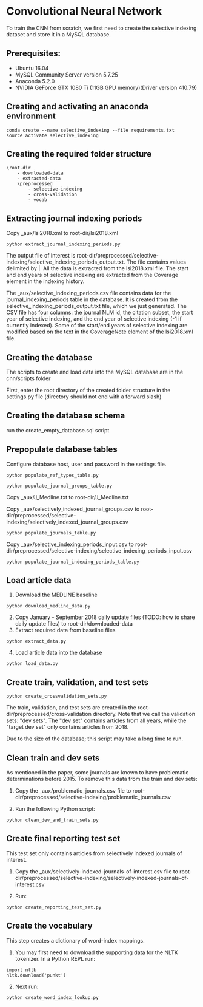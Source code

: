 # Convolutional Neural Network

To train the CNN from scratch, we first need to create the selective indexing dataset and store it in a MySQL database.

## Prerequisites:

- Ubuntu 16.04
- MySQL Community Server version 5.7.25
- Anaconda 5.2.0
- NVIDIA GeForce GTX 1080 Ti (11GB GPU memory)(Driver version 410.79)

## Creating and activating an anaconda environment
```
conda create --name selective_indexing --file requirements.txt
source activate selective_indexing
```
## Creating the required folder structure

<!-- language: lang-none -->
    \root-dir
        - downloaded-data
        - extracted-data
        \preprocessed
            - selective-indexing
            - cross-validation
            - vocab

## Extracting journal indexing periods

Copy _aux/lsi2018.xml to root-dir/lsi2018.xml

```
python extract_journal_indexing_periods.py
```

The output file of interest is root-dir/preprocessed/selective-indexing/selective_indexing_periods_output.txt. The file contains values delimited by |. All the data is extracted from the lsi2018.xml file. The start and end years of selective indexing are extracted from the Coverage element in the indexing history.

The _aux/selective_indexing_periods.csv file contains data for the journal_indexing_periods table in the database. It is created from the selective_indexing_periods_output.txt file, which we just generated. The CSV file has four columns: the journal NLM id, the citation subset, the start year of selective indexing, and the end year of selective indexing (-1 if currently indexed). Some of the start/end years of selective indexing are modified based on the text in the CoverageNote element of the lsi2018.xml file.

## Creating the database

The scripts to create and load data into the MySQL database are in the cnn/scripts folder

First, enter the root directory of the created folder structure in the settings.py file (directory should not end with a forward slash)
    
## Creating the database schema

run the create_empty_database.sql script

## Prepopulate database tables

Configure database host, user and password in the settings file.

```
python populate_ref_types_table.py
```
```
python populate_journal_groups_table.py
```

Copy _aux/J_Medline.txt to root-dir/J_Medline.txt

Copy _aux/selectively_indexed_journal_groups.csv to root-dir/preprocessed/selective-indexing/selectively_indexed_journal_groups.csv
```
python populate_journals_table.py
```
Copy _aux/selective_indexing_periods_input.csv to root-dir/preprocessed/selective-indexing/selective_indexing_periods_input.csv
```
python populate_journal_indexing_periods_table.py
```
## Load article data

1. Download the MEDLINE baseline 
```
python download_medline_data.py
```
2. Copy January - September 2018 daily update files (TODO: how to share daily update files) to root-dir/downloaded-data
3. Extract required data from baseline files
```
python extract_data.py
```
4. Load article data into the database
```
python load_data.py
```

## Create train, validation, and test sets

```
python create_crossvalidation_sets.py
```

The train, validation, and test sets are created in the root-dir/preprocessed/cross-validation directory. Note that we call the validation sets: "dev sets". The "dev set" contains articles from all years, while the "target dev set" only contains articles from 2018.

Due to the size of the database; this script may take a long time to run.

## Clean train and dev sets

As mentioned in the paper, some journals are known to have problematic determinations before 2015. To remove this data from the train and dev sets:

1. Copy the _aux/problematic_journals.csv file to root-dir/preprocessed/selective-indexing/problematic_journals.csv

2. Run the following Python script:
```
python clean_dev_and_train_sets.py
```

## Create final reporting test set

This test set only contains articles from selectively indexed journals of interest.

1. Copy the _aux/selectively-indexed-journals-of-interest.csv file to root-dir/preprocessed/selective-indexing/selectively-indexed-journals-of-interest.csv

2. Run:
```
python create_reporting_test_set.py
```

## Create the vocabulary

This step creates a dictionary of word-index mappings.

1. You may first need to download the supporting data for the NLTK tokenizer. In a Python REPL run:
```
import nltk
nltk.download('punkt')
```
2. Next run:
```
python create_word_index_lookup.py
```